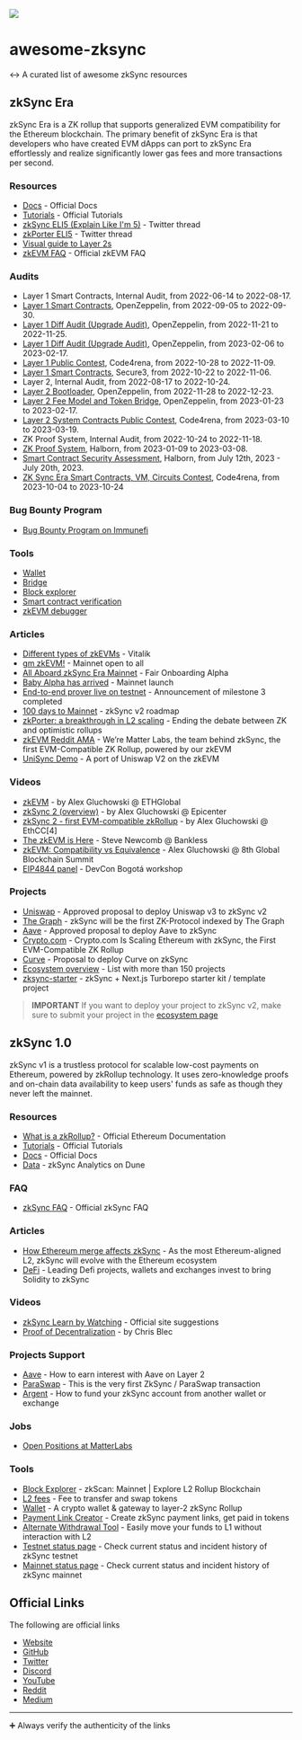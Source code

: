 ![](./zkSync-logo.png)

# awesome-zksync

↔️ A curated list of awesome zkSync resources

## zkSync Era

zkSync Era is a ZK rollup that supports generalized EVM compatibility for the Ethereum blockchain. The primary benefit of zkSync Era is that developers who have created EVM dApps can port to zkSync Era effortlessly and realize significantly lower gas fees and more transactions per second.

### Resources

- [Docs](https://v2-docs.zksync.io/dev/) - Official Docs
- [Tutorials](https://v2-docs.zksync.io/dev/tutorials/) - Official Tutorials
- [zkSync ELI5 (Explain Like I'm 5)](https://twitter.com/0xangelfish/status/1460303951627128832) - Twitter thread
- [zkPorter ELI5](https://twitter.com/0xangelfish/status/1460741464757919744) - Twitter thread
- [Visual guide to Layer 2s](https://mirror.xyz/cliffton.eth/mCO-oaRIOyvEpIZ5hJrmU-cNDZ3Z9Es7mXOPH_I9uoM)
- [zkEVM FAQ](https://zksync.io/zkevm/) - Official zkEVM FAQ

### Audits

- Layer 1 Smart Contracts, Internal Audit, from 2022-06-14 to 2022-08-17.
- [Layer 1 Smart Contracts](https://blog.openzeppelin.com/zksync-layer-1-audit/), OpenZeppelin, from 2022-09-05 to 2022-09-30.
- [Layer 1 Diff Audit (Upgrade Audit)](https://blog.openzeppelin.com/zksync-layer-1-diff-audit/), OpenZeppelin, from 2022-11-21 to 2022-11-25.
- [Layer 1 Diff Audit (Upgrade Audit)](https://blog.openzeppelin.com/zksync-l1-diff-audit-february-2023/), OpenZeppelin, from 2023-02-06 to 2023-02-17.
- [Layer 1 Public Contest](https://code4rena.com/reports/2022-10-zksync/), Code4rena, from 2022-10-28 to 2022-11-09.
- [Layer 1 Smart Contracts](https://github.com/Secure3Audit/Secure3Academy/blob/main/audit_reports/zkSync/zkSync_L1_final_Secure3_Audit_Report.pdf), Secure3, from 2022-10-22 to 2022-11-06.
- Layer 2, Internal Audit, from 2022-08-17 to 2022-10-24.
- [Layer 2 Bootloader](https://blog.openzeppelin.com/zksync-bootloader-audit-report/), OpenZeppelin, from 2022-11-28 to 2022-12-23.
- [Layer 2 Fee Model and Token Bridge](https://blog.openzeppelin.com/zksync-fee-model-and-token-bridge-audit/), OpenZeppelin, from 2023-01-23 to 2023-02-17.
- [Layer 2 System Contracts Public Contest](https://code4rena.com/contests/2023-03-zksync-era-system-contracts-contest), Code4rena, from 2023-03-10 to 2023-03-19.
- ZK Proof System, Internal Audit, from 2022-10-24 to 2022-11-18.
- [ZK Proof System](https://github.com/HalbornSecurity/PublicReports/blob/master/ZK%20Audits/MatterLabs_zkSync_Era_Circuits_Zero_Knowledge_Security_Audit_Report_Halborn_Final..pdf), Halborn, from 2023-01-09 to 2023-03-08.
- [Smart Contract Security Assessment](https://github.com/HalbornSecurity/PublicReports/blob/master/Solidity%20Smart%20Contract%20Audits/MatterLabs_Verifier_Smart_Contract_Security_Assessment_Report_Halborn_Final.pdf), Halborn, from July 12th, 2023 - July 20th, 2023.
- [ZK Sync Era Smart Contracts, VM, Circuits Contest](https://code4rena.com/reports/2023-10-zksync), Code4rena,
  from 2023-10-04 to 2023-10-24

### Bug Bounty Program

- [Bug Bounty Program on Immunefi](https://immunefi.com/bounty/zksyncera/)

### Tools

- [Wallet](https://portal.zksync.io/)
- [Bridge](https://portal.zksync.io/bridge)
- [Block explorer](https://zksync2-mainnet.zkscan.io/)
- [Smart contract verification](https://scan-v2.zksync.dev/contracts/verify)
- [zkEVM debugger](https://scan-v2.zksync.dev/tools/debugger)

### Articles

- [Different types of zkEVMs](https://vitalik.ca/general/2022/08/04/zkevm.html) - Vitalik
- [gm zkEVM!](https://medium.com/matter-labs/gm-zkevm-171b12a26b36) - Mainnet open to all
- [All Aboard zkSync Era Mainnet](https://medium.com/matter-labs/all-aboard-zksync-era-mainnet-8b8964ba7c59) - Fair Onboarding Alpha
- [Baby Alpha has arrived](https://medium.com/matter-labs/baby-alpha-has-arrived-5b10798bc623) - Mainnet launch
- [End-to-end prover live on testnet](https://medium.com/matter-labs/milestone-3-zksync-end-to-end-prover-is-now-live-on-testnet-9ee4fdc1874f) - Announcement of milestone 3 completed
- [100 days to Mainnet](https://medium.com/matter-labs/100-days-to-mainnet-6f230893bd73) - zkSync v2 roadmap
- [zkPorter: a breakthrough in L2 scaling](https://medium.com/matter-labs/zkporter-a-breakthrough-in-l2-scaling-ed5e48842fbf) - Ending the debate between ZK and optimistic rollups
- [zkEVM Reddit AMA](https://www.reddit.com/r/ethereum/comments/q8q822/ama_were_matter_labs_the_team_behind_zksync_the/) - We’re Matter Labs, the team behind zkSync, the first EVM-Compatible ZK Rollup, powered by our zkEVM
- [UniSync Demo](https://medium.com/matter-labs/unisync-a-port-of-uniswap-v2-on-the-zkevm-b12954748504) - A port of Uniswap V2 on the zkEVM

### Videos

- [zkEVM](https://youtu.be/6wLSkpIHXM8) - by Alex Gluchowski @ ETHGlobal
- [zkSync 2 (overview)](https://www.youtube.com/watch?v=7jPusi4BJWc) - by Alex Gluchowski @ Epicenter
- [zkSync 2 - first EVM-compatible zkRollup](https://www.youtube.com/watch?v=zknVgruhjnU) - by Alex Gluchowski @ EthCC[4]
- [The zkEVM is Here](https://www.youtube.com/watch?v=QkZUlqetTRA) - Steve Newcomb @ Bankless
- [zkEVM: Compatibility vs Equivalence](https://www.youtube.com/watch?v=-Kglh-5Na-k&t=2265s) - Alex Gluchowski @ 8th Global Blockchain Summit
- [EIP4844 panel](https://www.youtube.com/watch?v=idBYmaok520&t=13461s) - DevCon Bogotá workshop

### Projects

- [Uniswap](https://app.uniswap.org/#/vote/2/25) - Approved proposal to deploy Uniswap v3 to zkSync v2
- [The Graph](https://medium.com/matter-labs/thegraph-51c45d351029) - zkSync will be the first ZK-Protocol indexed by The Graph
- [Aave](https://snapshot.org/#/aave.eth/proposal/0x8257d8c7681a3587a61f0d97997045c4d35815031d56386c854afa66f0d04351) - Approved proposal to deploy Aave to zkSync
- [Crypto.com](https://medium.com/matter-labs/cryptocom-cb911e7ba58c) - Crypto.com Is Scaling Ethereum with zkSync, the First EVM-Compatible ZK Rollup
- [Curve](https://gov.curve.fi/t/proposal-to-launch-curve-on-zksync/4367) - Proposal to deploy Curve on zkSync
- [Ecosystem overview](https://ecosystem.zksync.io/) - List with more than 150 projects
- [zksync-starter](https://github.com/ewerx/zksync-starter) - zkSync + Next.js Turborepo starter kit / template project

> **IMPORTANT** If you want to deploy your project to zkSync v2, make sure to submit your project in the [ecosystem page](https://ecosystem.zksync.io/)

## zkSync 1.0

zkSync v1 is a trustless protocol for scalable low-cost payments on Ethereum, powered by zkRollup technology. It uses zero-knowledge proofs and on-chain data availability to keep users' funds as safe as though they never left the mainnet.

### Resources

- [What is a zkRollup?](https://ethereum.org/en/developers/docs/scaling/layer-2-rollups/#zk-rollups) - Official Ethereum Documentation
- [Tutorials](https://zksync.io/userdocs/tutorials.html) - Official Tutorials
- [Docs](https://zksync.io/dev/) - Official Docs
- [Data](https://dune.xyz/Marcov/zkSync) - zkSync Analytics on Dune

### FAQ

- [zkSync FAQ](https://zksync.io/userdocs/faq.html) - Official zkSync FAQ

### Articles

- [How Ethereum merge affects zkSync](https://medium.com/matter-labs/the-ethereum-merge-how-it-affects-zksync-ba3f00b8542b) - As the most Ethereum-aligned L2, zkSync will evolve with the Ethereum ecosystem
- [DeFi](https://medium.com/matter-labs/leading-defi-projects-and-exchanges-invest-to-bring-solidity-to-zksync-9a3df978f824) - Leading Defi projects, wallets and exchanges invest to bring Solidity to zkSync

### Videos

- [zkSync Learn by Watching](https://zksync.io/faq/learnbywatching.html) - Official site suggestions
- [Proof of Decentralization](https://www.crowdcast.io/e/pod-zksync) - by Chris Blec

### Projects Support

- [Aave](https://www.argent.xyz/blog/how-to-earn-interest-with-aave-on-layer-2/) - How to earn interest with Aave on Layer 2
- [ParaSwap](https://twitter.com/paraswap/status/1469429505060126728) - This is the very first ZkSync / ParaSwap transaction
- [Argent](https://support.argent.xyz/hc/en-us/articles/4406742741649-How-to-fund-your-zkSync-account-from-another-wallet-or-exchange) - How to fund your zkSync account from another wallet or exchange

### Jobs

- [Open Positions at MatterLabs](https://jobs.eu.lever.co/matterlabs)

### Tools

- [Block Explorer](https://zkscan.io/) - zkScan: Mainnet | Explore L2 Rollup Blockchain
- [L2 fees](https://l2fees.info/) - Fee to transfer and swap tokens
- [Wallet](https://wallet.zksync.io/) - A crypto wallet & gateway to layer-2 zkSync Rollup
- [Payment Link Creator](https://link.zksync.io/) - Create zkSync payment links, get paid in tokens
- [Alternate Withdrawal Tool](https://withdraw.zksync.io/) - Easily move your funds to L1 without interaction with L2
- [Testnet status page](https://uptime.com/statuspage/zkSync-testnet) - Check current status and incident history of zkSync testnet
- [Mainnet status page](https://uptime.com/statuspage/zkSync) - Check current status and incident history of zkSync mainnet

## Official Links

The following are official links

- [Website](https://zksync.io/)
- [GitHub](https://github.com/matter-labs)
- [Twitter](https://twitter.com/zksync)
- [Discord](https://join.zksync.dev/)
- [YouTube](https://www.youtube.com/c/MatterLabs)
- [Reddit](https://www.reddit.com/r/zkSync/)
- [Medium](https://medium.com/matter-labs/)

---

➕ Always verify the authenticity of the links
